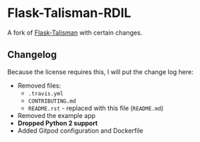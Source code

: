 # Flask-Talisman-RDIL

A fork of [Flask-Talisman](https://github.com/GoogleCloudPlatform/Flask-Talisman) with certain changes.

## Changelog

Because the license requires this, I will put the change log here:

* Removed files:
  * `.travis.yml`
  * `CONTRIBUTING.md`
  * `README.rst` - replaced with this file (`README.md`)
* Removed the example app
* **Dropped Python 2 support**
* Added Gitpod configuration and Dockerfile
